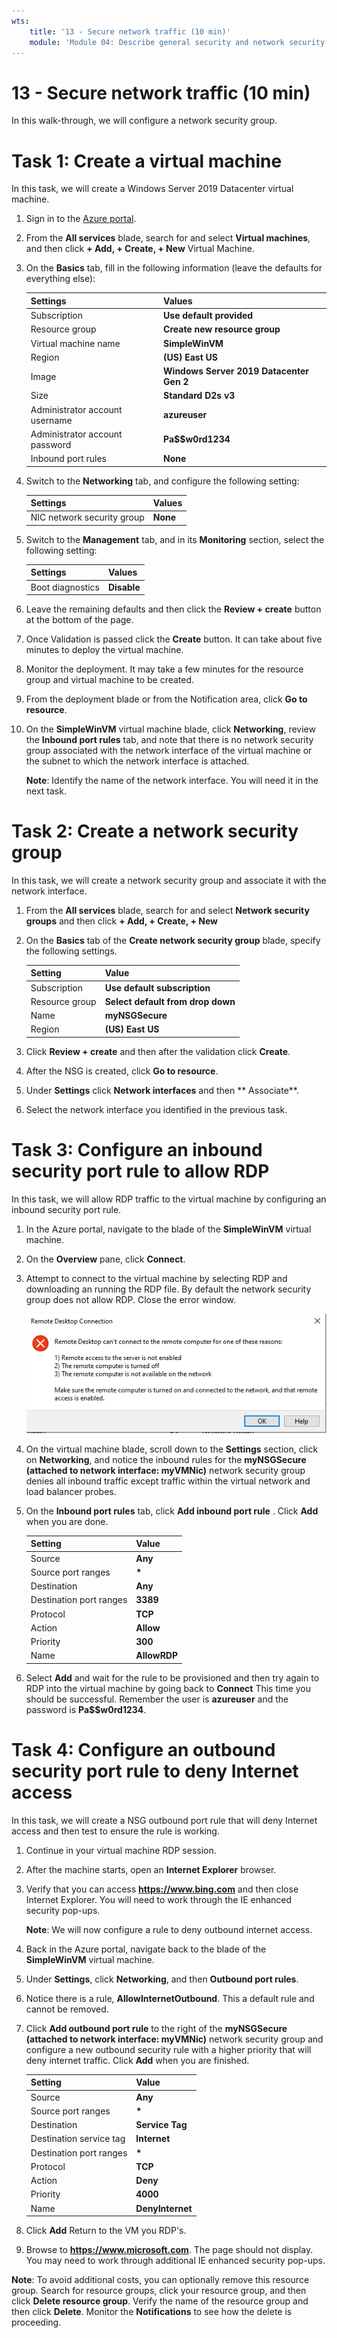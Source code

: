 ```yaml
---
wts:
    title: '13 - Secure network traffic (10 min)'
    module: 'Module 04: Describe general security and network security features'
---
```

# 13 - Secure network traffic (10 min)

In this walk-through, we will configure a network security group.

# Task 1: Create a virtual machine

In this task, we will create a Windows Server 2019 Datacenter virtual machine. 

1. Sign in to the [Azure portal](https://portal.azure.com).

2. From the **All services** blade, search for and select **Virtual machines**, and then click **+ Add, + Create, + New** Virtual Machine.

3. On the **Basics** tab, fill in the following information (leave the defaults for everything else):

    | Settings | Values |
    |  -- | -- |
    | Subscription | **Use default provided** |
    | Resource group | **Create new resource group** |
    | Virtual machine name | **SimpleWinVM** |
    | Region | **(US) East US**|
    | Image | **Windows Server 2019 Datacenter Gen 2**|
    | Size | **Standard D2s v3**|
    | Administrator account username | **azureuser** |
    | Administrator account password | **Pa$$w0rd1234**|
    | Inbound port rules | **None**|

4. Switch to the **Networking** tab, and configure the following setting:

    | Settings | Values |
    | -- | -- |
    | NIC network security group | **None**|

5. Switch to the **Management** tab, and in its **Monitoring** section, select the following setting:

    | Settings | Values |
    | -- | -- |
    | Boot diagnostics | **Disable**|

6. Leave the remaining defaults and then click the **Review + create** button at the bottom of the page.

7. Once Validation is passed click the **Create** button. It can take about five minutes to deploy the virtual machine.

8. Monitor the deployment. It may take a few minutes for the resource group and virtual machine to be created. 

9. From the deployment blade or from the Notification area, click **Go to resource**. 

10. On the **SimpleWinVM** virtual machine blade, click **Networking**, review the **Inbound port rules** tab, and note that there is no network security group associated with the network interface of the virtual machine or the subnet to which the network interface is attached.

    **Note**: Identify the name of the network interface. You will need it in the next task.

# Task 2: Create a network security group

In this task, we will create a network security group and associate it with the network interface. 

1. From the **All services** blade, search for and select **Network security groups** and then click **+ Add, + Create, + New**

2. On the **Basics** tab of the **Create network security group** blade, specify the following settings.

    | Setting | Value |
    | -- | -- |
    | Subscription | **Use default subscription** |
    | Resource group | **Select default from drop down** |
    | Name | **myNSGSecure** |
    | Region | **(US) East US**  |

3. Click **Review + create** and then after the validation click **Create**.

4. After the NSG is created, click **Go to resource**.

5. Under **Settings** click **Network interfaces** and then ** Associate**.

6. Select the network interface you identified in the previous task. 

# Task 3: Configure an inbound security port rule to allow RDP

In this task, we will allow RDP traffic to the virtual machine by configuring an inbound security port rule. 

1. In the Azure portal, navigate to the blade of the **SimpleWinVM** virtual machine. 

2. On the **Overview** pane, click **Connect**.

3. Attempt to connect to the virtual machine by selecting RDP and downloading an running the RDP file. By default the network security group does not allow RDP. Close the error window. 


    ![Screenshot of the error message that the virtual machine connection has failed.](../images/1201.png)

4. On the virtual machine blade, scroll down to the **Settings** section, click on **Networking**, and notice the inbound rules for the **myNSGSecure (attached to network interface: myVMNic)** network security group denies all inbound traffic except traffic within the virtual network and load balancer probes.

5. On the **Inbound port rules** tab, click **Add inbound port rule** . Click **Add** when you are done. 

    | Setting | Value |
    | -- | -- |
    | Source | **Any**|
    | Source port ranges | **\*** |
    | Destination | **Any** |
    | Destination port ranges | **3389** |
    | Protocol | **TCP** |
    | Action | **Allow** |
    | Priority | **300** |
    | Name | **AllowRDP** |

6. Select **Add** and wait for the rule to be provisioned and then try again to RDP into the virtual machine by going back to **Connect** This time you should be successful. Remember the user is **azureuser** and the password is **Pa$$w0rd1234**.

# Task 4: Configure an outbound security port rule to deny Internet access

In this task, we will create a NSG outbound port rule that will deny Internet access and then test to ensure the rule is working.

1. Continue in your virtual machine RDP session. 

2. After the machine starts, open an **Internet Explorer** browser. 

3. Verify that you can access **https://www.bing.com** and then close Internet Explorer. You will need to work through the IE enhanced security pop-ups. 

    **Note**: We will now configure a rule to deny outbound internet access. 

4. Back in the Azure portal, navigate back to the blade of the **SimpleWinVM** virtual machine. 

5. Under **Settings**, click **Networking**, and then **Outbound port rules**.

6. Notice there is a rule, **AllowInternetOutbound**. This a default rule and cannot be removed. 

7. Click **Add outbound port rule** to the right of the **myNSGSecure  (attached to network interface: myVMNic)** network security group and configure a new outbound security rule with a higher priority that will deny internet traffic. Click **Add** when you are finished. 

    | Setting | Value |
    | -- | -- |
    | Source | **Any**|
    | Source port ranges | **\*** |
    | Destination | **Service Tag** |
    | Destination service tag | **Internet** |
    | Destination port ranges | **\*** |
    | Protocol | **TCP** |
    | Action | **Deny** |
    | Priority | **4000** |
    | Name | **DenyInternet** |

8. Click **Add** Return to the VM you RDP's. 

9. Browse to **https://www.microsoft.com**. The page should not display. You may need to work through additional IE enhanced security pop-ups.  

**Note**: To avoid additional costs, you can optionally remove this resource group. Search for resource groups, click your resource group, and then click **Delete resource group**. Verify the name of the resource group and then click **Delete**. Monitor the **Notifications** to see how the delete is proceeding.
